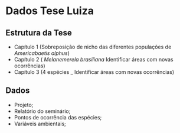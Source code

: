 # Dados Tese Luiza



## Estrutura da Tese
- Capítulo 1 (Sobreposição de nicho das diferentes populações de _Americabaetis alphus_)
- Capítulo 2 ( _Melanemerela brasiliana_ Identificar áreas com novas ocorrências)
- Capítulo 3 (4 espécies _ Identificar áreas com novas ocorrências)

## Dados

- Projeto;
- Relatório do seminário;
- Pontos de ocorrência das espécies;
- Variáveis ambientais;
